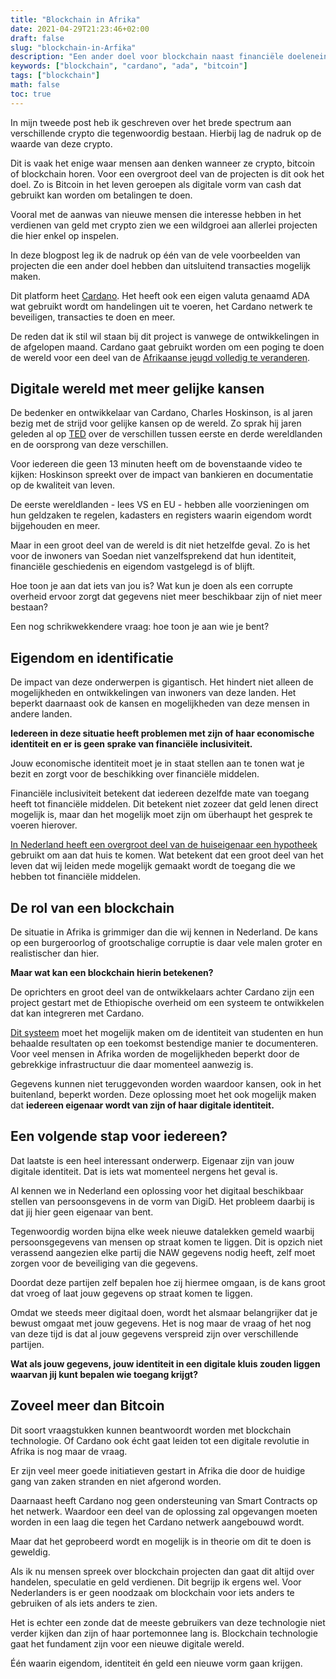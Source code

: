 ```yaml
---
title: "Blockchain in Afrika"
date: 2021-04-29T21:23:46+02:00
draft: false
slug: "blockchain-in-Arfika"
description: "Een ander doel voor blockchain naast financiële doeleneinden"
keywords: ["blockchain", "cardano", "ada", "bitcoin"]
tags: ["blockchain"]
math: false
toc: true
---
```


In mijn tweede post heb ik geschreven over het brede spectrum aan verschillende crypto die tegenwoordig bestaan. Hierbij lag de nadruk op de waarde van deze crypto.

Dit is vaak het enige waar mensen aan denken wanneer ze crypto, bitcoin of blockchain horen. Voor een overgroot deel van de projecten is dit ook het doel. Zo is Bitcoin in het leven geroepen als digitale vorm van cash dat gebruikt kan worden om betalingen te doen.

Vooral met de aanwas van nieuwe mensen die interesse hebben in het verdienen van geld met crypto zien we een wildgroei aan allerlei projecten die hier enkel op inspelen.

In deze blogpost leg ik de nadruk op één van de vele voorbeelden van projecten die een ander doel hebben dan uitsluitend transacties mogelijk maken.

Dit platform heet [Cardano](https://cardano.org). Het heeft ook een eigen valuta genaamd ADA wat gebruikt wordt om handelingen uit te voeren, het Cardano netwerk te beveiligen, transacties te doen en meer.

De reden dat ik stil wil staan bij dit project is vanwege de ontwikkelingen in de afgelopen maand. Cardano gaat gebruikt worden om een poging te doen de wereld voor een deel van de [Afrikaanse jeugd volledig te veranderen](https://africa.cardano.org).

## Digitale wereld met meer gelijke kansen

De bedenker en ontwikkelaar van Cardano, Charles Hoskinson, is al jaren bezig met de strijd voor gelijke kansen op de wereld. Zo sprak hij jaren geleden al op [TED](https://www.youtube.com/watch?v=97ufCT6lQcY) over de verschillen tussen eerste en derde wereldlanden en de oorsprong van deze verschillen.

Voor iedereen die geen 13 minuten heeft om de bovenstaande video te kijken: Hoskinson spreekt over de impact van bankieren en documentatie op de kwaliteit van leven.

De eerste wereldlanden - lees VS en EU - hebben alle voorzieningen om hun geldzaken te regelen, kadasters en registers waarin eigendom wordt bijgehouden en meer.

Maar in een groot deel van de wereld is dit niet hetzelfde geval. Zo is het voor de inwoners van Soedan niet vanzelfsprekend dat hun identiteit, financiële geschiedenis en eigendom vastgelegd is of blijft.

Hoe toon je aan dat iets van jou is? Wat kun je doen als een corrupte overheid ervoor zorgt dat gegevens niet meer beschikbaar zijn of niet meer bestaan?

Een nog schrikwekkendere vraag: hoe toon je aan wie je bent?

## Eigendom en identificatie

De impact van deze onderwerpen is gigantisch. Het hindert niet alleen de mogelijkheden en ontwikkelingen van inwoners van deze landen. Het beperkt daarnaast ook de kansen en mogelijkheden van deze mensen in andere landen.

**Iedereen in deze situatie heeft problemen met zijn of haar economische identiteit en er is geen sprake van financiële inclusiviteit.**

Jouw economische identiteit moet je in staat stellen aan te tonen wat je bezit en zorgt voor de beschikking over financiële middelen.

Financiële inclusiviteit betekent dat iedereen dezelfde mate van toegang heeft tot financiële middelen. Dit betekent niet zozeer dat geld lenen direct mogelijk is, maar dan het mogelijk moet zijn om überhaupt het gesprek te voeren hierover.

[In Nederland heeft een overgroot deel van de huiseigenaar een hypotheek](https://www.dnb.nl/actuele-economische-vraagstukken/hypotheekschuld/#:~:text=De%20meeste%20Nederlanders%20sluiten%20hiervoor,van%20de%20hele%20Europese%20Unie.&text=Half%202020%20hadden%20Nederlandse%20huishoudens%20samen%20ruim%20EUR%20740%20miljard%20aan%20hypotheekschuld.) gebruikt om aan dat huis te komen. Wat betekent dat een groot deel van het leven dat wij leiden mede mogelijk gemaakt wordt de toegang die we hebben tot financiële middelen.

## De rol van een blockchain

De situatie in Afrika is grimmiger dan die wij kennen in Nederland. De kans op een burgeroorlog of grootschalige corruptie is daar vele malen groter en realistischer dan hier.

**Maar wat kan een blockchain hierin betekenen?**

De oprichters en groot deel van de ontwikkelaars achter Cardano zijn een project gestart met de Ethiopische overheid om een systeem te ontwikkelen dat kan integreren met Cardano.

[Dit systeem](https://atalaprism.io/app/credentials) moet het mogelijk maken om de identiteit van studenten en hun behaalde resultaten op een toekomst bestendige manier te documenteren. Voor veel mensen in Afrika worden de mogelijkheden beperkt door de gebrekkige infrastructuur die daar momenteel aanwezig is.

Gegevens kunnen niet teruggevonden worden waardoor kansen, ook in het buitenland, beperkt worden. Deze oplossing moet het ook mogelijk maken dat **iedereen eigenaar wordt van zijn of haar digitale identiteit.**

## Een volgende stap voor iedereen?

Dat laatste is een heel interessant onderwerp. Eigenaar zijn van jouw digitale identiteit. Dat is iets wat momenteel nergens het geval is.

Al kennen we in Nederland een oplossing voor het digitaal beschikbaar stellen van persoonsgevens in de vorm van DigiD. Het probleem daarbij is dat jij hier geen eigenaar van bent.

Tegenwoordig worden bijna elke week nieuwe datalekken gemeld waarbij persoonsgegevens van mensen op straat komen te liggen. Dit is opzich niet verassend aangezien elke partij die NAW gegevens nodig heeft, zelf moet zorgen voor de beveiliging van die gegevens.

Doordat deze partijen zelf bepalen hoe zij hiermee omgaan, is de kans groot dat vroeg of laat jouw gegevens op straat komen te liggen.

Omdat we steeds meer digitaal doen, wordt het alsmaar belangrijker dat je bewust omgaat met jouw gegevens. Het is nog maar de vraag of het nog van deze tijd is dat al jouw gegevens verspreid zijn over verschillende partijen.

**Wat als jouw gegevens, jouw identiteit in een digitale kluis zouden liggen waarvan jij kunt bepalen wie toegang krijgt?**

## Zoveel meer dan Bitcoin

Dit soort vraagstukken kunnen beantwoordt worden met blockchain technologie. Of Cardano ook écht gaat leiden tot een digitale revolutie in Afrika is nog maar de vraag.

Er zijn veel meer goede initiatieven gestart in Afrika die door de huidige gang van zaken stranden en niet afgerond worden.

Daarnaast heeft Cardano nog geen ondersteuning van Smart Contracts op het netwerk. Waardoor een deel van de oplossing zal opgevangen moeten worden in een laag die tegen het Cardano netwerk aangebouwd wordt.

Maar dat het geprobeerd wordt en mogelijk is in theorie om dit te doen is geweldig.

Als ik nu mensen spreek over blockchain projecten dan gaat dit altijd over handelen, speculatie en geld verdienen. Dit begrijp ik ergens wel. Voor Nederlanders is er geen noodzaak om blockchain voor iets anders te gebruiken of als iets anders te zien.

Het is echter een zonde dat de meeste gebruikers van deze technologie niet verder kijken dan zijn of haar portemonnee lang is. Blockchain technologie gaat het fundament zijn voor een nieuwe digitale wereld.

Één waarin eigendom, identiteit én geld een nieuwe vorm gaan krijgen.